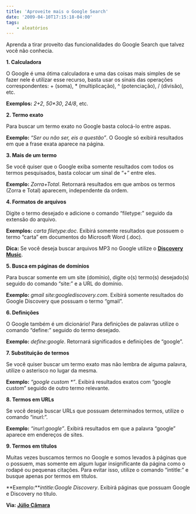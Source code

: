 ```yaml
---
title: 'Aproveite mais o Google Search'
date: '2009-04-10T17:15:18-04:00'
tags:
    - aleatórios
---
```


Aprenda a tirar proveito das funcionalidades do Google Search que talvez você não conhecia.

**1. Calculadora**

O Google é uma ótima calculadora e uma das coisas mais simples de se fazer nele é utilizar esse recurso, basta usar os sinais das operações correspondentes: + (soma), \* (multiplicação), ^ (potenciação), / (divisão), etc.

**Exemplos:** *2+2*, *50\*30*, *24/8*, etc.

**2. Termo exato**

Para buscar um termo exato no Google basta colocá-lo entre aspas.

**Exemplo:** *“Ser ou não ser, eis a questão”*. O Google só exibirá resultados em que a frase exata aparece na página.

**3. Mais de um termo**

Se você quiser que o Google exiba somente resultados com todos os termos pesquisados, basta colocar um sinal de “+” entre eles.

**Exemplo:** *Zorra+Total*. Retornará resultados em que ambos os termos (Zorra e Total) aparecem, independente da ordem.

**4. Formatos de arquivos**

Digite o termo desejado e adicione o comando “filetype:” seguido da extensão do arquivo.

**Exemplos:** *carta filetype:doc*. Exibirá somente resultados que possuem o termo “carta” em documentos do Microsoft Word (.doc).

**Dica:** Se você deseja buscar arquivos MP3 no Google utilize o **[Discovery Music](http://www.googlediscovery.com/labs/music/)**.

**5. Busca em páginas de domínios**

Para buscar somente em um site (domínio), digite o(s) termo(s) desejado(s) seguido do comando “site:” e a URL do domínio.

**Exemplo:** *gmail site:googlediscovery.com*. Exibirá somente resultados do Google Discovery que possuam o termo “gmail”.

**6. Definições**

O Google também é um dicionário! Para definições de palavras utilize o comando “define:” seguido do termo desejado.

**Exemplo:** *define:google*. Retornará significados e definições de “google”.

**7. Substituição de termos**

Se você quiser buscar um termo exato mas não lembra de alguma palavra, utilize o asterisco no lugar da mesma.

**Exemplo:** *“google custom \*”*. Exibirá resultados exatos com “google custom” seguido de outro termo relevante.

**8. Termos em URLs**

Se você deseja buscar URLs que possuam determinados termos, utilize o comando “inurl:”.

**Exemplo:** *“inurl:google”*. Exibirá resultados em que a palavra “google” aparece em endereços de sites.

**9. Termos em títulos**

Muitas vezes buscamos termos no Google e somos levados à páginas que o possuem, mas somente em algum lugar insignificante da página como o rodapé ou pequenas citações. Para evitar isso, utilize o comando “intitle:” e busque apenas por termos em títulos.

**Exemplo:***intitle:Google Discovery*. Exibirá páginas que possuam Google e Discovery no título.

**Via: [Júlio Câmara](http://juliocamara.com/)**
